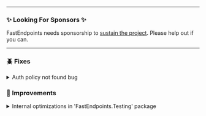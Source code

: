 
---

### ✨ Looking For Sponsors ✨

FastEndpoints needs sponsorship to [sustain the project](https://github.com/FastEndpoints/FastEndpoints/issues/449). Please help out if you can.

---

<!-- <details><summary>title text</summary></details> -->

<!-- ### 🔖 New -->

### 🪲 Fixes

<details><summary>Auth policy not found bug</summary>

The auth policy builder was not being run when an endpoint only specifies a `Policies(...)` config call.

</details>

### 🚀 Improvements

<details><summary>Internal optimizations in 'FastEndpoints.Testing' package</summary>

- Prevent duplicate WAFs from being created for a single `TestFixture` type.

</details>

<!-- ### ⚠️ Minor Breaking Changes -->
